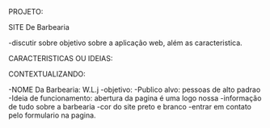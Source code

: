 PROJETO:

SITE De Barbearia


-discutir sobre objetivo sobre a aplicação web, além as caracteristica.

CARACTERISTICAS OU IDEIAS:

CONTEXTUALIZANDO:

-NOME Da Barbearia: W.L.j
-objetivo:
-Publico alvo: pessoas de alto padrao
-Ideia de funcionamento: abertura da pagina é uma logo nossa
-informação de tudo sobre a barbearia
-cor do site preto e branco
-entrar em contato pelo formulario na pagina.





